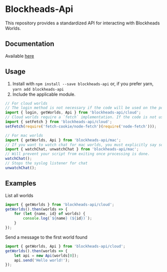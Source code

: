 # Blockheads-Api

This repository provides a standardized API for interacting with Blockheads Worlds.

## Documentation
Available [here](https://bibliofile.github.io/Blockheads-Api/)

## Usage

1. Install with `npm install --save blockheads-api` or, if you prefer yarn, `yarn add blockheads-api`
2. Include the applicable module.

```typescript
// For cloud worlds
// The login method is not necessary if the code will be used on the portal website with a user already logged in.
import { login, getWorlds, Api } from 'blockheads-api/cloud';
// Cloud worlds require a `fetch` implementation. If the code is not used in a browser, you must set the function to use.
import { setFetch } from 'blockheads-api/cloud';
setFetch(require('fetch-cookie/node-fetch')(require('node-fetch')));

// For mac worlds
import { getWorlds, Api } from 'blockheads-api/mac';
// If you want to watch chat for mac worlds, you must explicitly say so.
import { watchChat, unwatchChat } from 'blockheads-api/mac';
// Will prevent your script from exiting once processing is done.
watchChat();
// Stops the syslog listener for chat
unwatchChat();
```

## Examples

List all worlds
```typescript
import { getWorlds } from 'blockheads-api/cloud';
getWorlds().then(worlds => {
    for (let {name, id} of worlds) {
        console.log(`${name} (${id})`);
    }
});
```

Send a message to the first world found
```typescript
import { getWorlds, Api } from 'blockheads-api/cloud';
getWorlds().then(worlds => {
    let api = new Api(worlds[0]);
    api.send('Hello world!');
});
```
